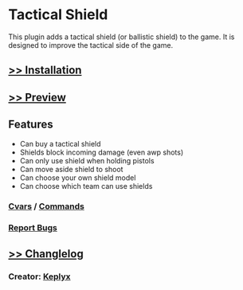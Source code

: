# Tactical Shield

This plugin adds a tactical shield (or ballistic shield) to the game. It is designed to improve the tactical side of the game.

## [>> Installation](installation.md)

## [>> Preview](media.md)

## Features

   * Can buy a tactical shield
   * Shields block incoming damage (even awp shots)
   * Can only use shield when holding pistols
   * Can move aside shield to shoot
   * Can choose your own shield model
   * Can choose which team can use shields
   



### [Cvars](https://github.com/Keplyx/tacticalshield/blob/master/csgo/cfg/sourcemod/tacticalshield.cfg) / [Commands](commands.md)

### [Report Bugs](https://github.com/Keplyx/TacticalShield/issues)

## [>> Changlelog](changlelog.md)

### Creator: [Keplyx](https://keplyx.github.io/)
